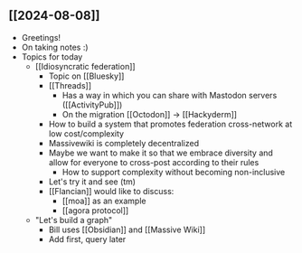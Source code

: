 ## [[2024-08-08]]
- Greetings!
- On taking notes :)
- Topics for today
    - [[Idiosyncratic federation]]
        - Topic on [[Bluesky]]
        - [[Threads]]
            - Has a way in which you can share with Mastodon servers ([[ActivityPub]])
            - On the migration [[Octodon]] -> [[Hackyderm]]
        - How to build a system that promotes federation cross-network at low cost/complexity
        - Massivewiki is completely decentralized
        - Maybe we want to make it so that we embrace diversity and allow for everyone to cross-post according to their rules
            - How to support complexity without becoming non-inclusive
        - Let's try it and see (tm)
        - [[Flancian]] would like to discuss:
            - [[moa]] as an example
            - [[agora protocol]]
    - "Let's build a graph"
        - Bill uses [[Obsidian]] and [[Massive Wiki]]
        - Add first, query later